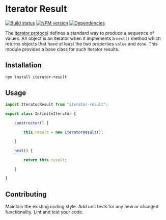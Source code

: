 # Iterator Result

[![Build status](https://travis-ci.org/vanruesc/iterator-result.svg?branch=master)](https://travis-ci.org/vanruesc/iterator-result)
[![NPM version](https://badge.fury.io/js/iterator-result.svg)](http://badge.fury.io/js/iterator-result)
[![Dependencies](https://david-dm.org/vanruesc/iterator-result.svg?branch=master)](https://david-dm.org/vanruesc/iterator-result)

The [iterator protocol](https://developer.mozilla.org/en/docs/Web/JavaScript/Reference/Iteration_protocols) defines a standard
way to produce a sequence of values. An object is an iterator when it implements a ```next()``` method which returns objects
that have at least the two properties ```value``` and ```done```. This module provides a base class for such iterator results.


## Installation

```sh
npm install iterator-result
``` 


## Usage

```javascript
import IteratorResult from "iterator-result";

export class InfiniteIterator {

	constructor() {

		this.result = new IteratorResult();

	}

	next() {

		return this.result;

	}

}

```


## Contributing

Maintain the existing coding style. Add unit tests for any new or changed functionality. Lint and test your code.

